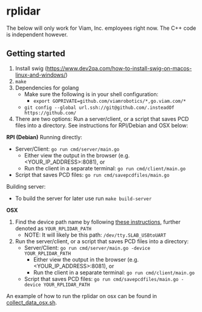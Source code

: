 
# rplidar
The below will only work for Viam, Inc. employees right now. The C++ code is independent however.

## Getting started

1. Install swig (https://www.dev2qa.com/how-to-install-swig-on-macos-linux-and-windows/)
2. `make`
3. Dependencies for golang
    * Make sure the following is in your shell configuration:
        * `export GOPRIVATE=github.com/viamrobotics/*,go.viam.com/*`
    * `git config --global url.ssh://git@github.com/.insteadOf https://github.com/`
4. There are two options: Run a server/client, or a script that saves PCD files into a directory. See instructions for RPI/Debian and OSX below:

**RPI (Debian)**
Running directly:
* Server/Client: `go run cmd/server/main.go`
    * Either view the output in the browser (e.g. <YOUR_IP_ADDRESS>:8081), or
    * Run the client in a separate terminal: `go run cmd/client/main.go`
* Script that saves PCD files: `go run cmd/savepcdfiles/main.go`

Building server:
* To build the server for later use run `make build-server`

**OSX**

1. Find the device path name by following [these instructions](https://stackoverflow.com/questions/48291366/how-to-find-dev-name-of-usb-device-for-serial-reading-on-mac-os), further denoted as `YOUR_RPLIDAR_PATH`
    * NOTE: It will likely be this path: `/dev/tty.SLAB_USBtoUART`
2. Run the server/client, or a script that saves PCD files into a directory:
    * Server/Client: `go run cmd/server/main.go -device YOUR_RPLIDAR_PATH`
        * Either view the output in the browser (e.g. <YOUR_IP_ADDRESS>:8081), or
        * Run the client in a separate terminal: `go run cmd/client/main.go`
    * Script that saves PCD files: `go run cmd/savepcdfiles/main.go -device YOUR_RPLIDAR_PATH`

An example of how to run the rplidar on osx can be found in [collect_data_osx.sh](./collect_data_osx.sh).
